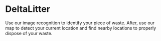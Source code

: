 # DeltaLitter

Use our image recognition to identify your piece of waste. After, use our map to detect your current location and find nearby locations to properly dispose of your waste. 

